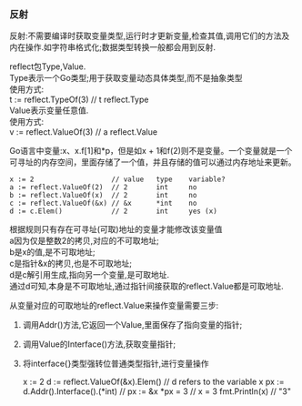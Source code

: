 ### 反射 ###

反射:不需要编译时获取变量类型,运行时才更新变量,检查其值,调用它们的方法及内在操作.如字符串格式化;数据类型转换一般都会用到反射.

reflect包Type,Value.    
	Type表示一个Go类型;用于获取变量动态具体类型,而不是抽象类型    
		使用方式:    
			t := reflect.TypeOf(3)  // t reflect.Type    
	Value表示变量任意值.    
		使用方式:    
			v := reflect.ValueOf(3) // a reflect.Value    


Go语言中变量:x、x.f[1]和*p，但是如x + 1和f(2)则不是变量。一个变量就是一个可寻址的内存空间，里面存储了一个值，并且存储的值可以通过内存地址来更新。

	x := 2                   // value   type    variable?
	a := reflect.ValueOf(2)  // 2       int     no
	b := reflect.ValueOf(x)  // 2       int     no
	c := reflect.ValueOf(&x) // &x      *int    no
	d := c.Elem()            // 2       int     yes (x)

根据规则只有存在可寻址(可取)地址的变量才能修改该变量值    
a因为仅是整数2的拷贝,对应的不可取地址;    
b是x的值,是不可取地址;    
c是指针&x的拷贝,也是不可取地址;    
d是c解引用生成,指向另一个变量,是可取地址.    
通过d可知,本身是不可取地址,通过指针间接获取的reflect.Value都是可取地址.    

从变量对应的可取地址的reflect.Value来操作变量需要三步:    
1. 调用Addr()方法,它返回一个Value,里面保存了指向变量的指针;    
2. 调用Value的Interface()方法,获取变量指针;    
3. 将interface{}类型强转位普通类型指针,进行变量操作

	x := 2
	d := reflect.ValueOf(&x).Elem()   // d refers to the variable x
	px := d.Addr().Interface().(*int) // px := &x
	*px = 3                           // x = 3
	fmt.Println(x)                    // "3"











